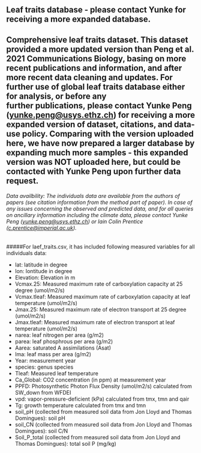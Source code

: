 
## Leaf traits database - please contact Yunke for receiving a more expanded database.

## Comprehensive leaf traits dataset. This dataset provided a more updated version than Peng et al. 2021 Communications Biology, basing on more recent publications and information, and after more recent data cleaning and updates. For further use of global leaf traits database either for analysis, or before any further publications, please contact Yunke Peng (yunke.peng@usys.ethz.ch) for receiving a more expanded version of dataset, citations, and data-use policy. Comparing with the version uploaded here, we have now prepared a larger database by expanding much more samples - this expanded version was NOT uploaded here, but could be contacted with Yunke Peng upon further data request.

###### Data availbility: The individuals data are available from the authors of papers (see citation information from the method part of paper). In case of any issues concerning the observed and predicted data, and for all queries on ancillary information including the climate data, please contact Yunke Peng (yunke.peng@usys.ethz.ch) or Iain Colin Prentice (c.prentice@imperial.ac.uk).


#####For laef_traits.csv, it has included following measured variables for all individuals data:

* lat: latitude in degree
* lon: lontitude in degree
* Elevation: Elevation in m
* Vcmax.25: Measured maximum rate of carboxylation capacity at 25 degree (umol/m2/s)
* Vcmax.tleaf: Measured maximum rate of carboxylation capacity at leaf temperature (umol/m2/s)
* Jmax.25: Measured maximum rate of electron transport at 25 degree (umol/m2/s)
* Jmax.tleaf: Measured maximum rate of electron transport at leaf temperature (umol/m2/s)
* narea: leaf nitrogen per area (g/m2)
* parea: leaf phosphrous per area (g/m2)
* Aarea: saturated A assimilations (Asat)
* lma: leaf mass per area (g/m2) 
* Year: measurement year
* species: genus species
* Tleaf: Measured leaf temperature
* Ca_Global: CO2 concentration (in ppm) at measurement year
* PPFD: Photosynthetic Photon Flux Density (umol/m2/s) calculated from SW_down from WFDEI
* vpd: vapor-pressure-deficient (kPa) calculated from tmx, tmn and qair
* Tg: growth temperature calculated from tmx and tmn
* soil_pH (collected from measured soil data from Jon Lloyd and Thomas Domingues): soil pH
* soil_CN (collected from measured soil data from Jon Lloyd and Thomas Domingues): soil C/N 
* Soil_P_total (collected from measured soil data from Jon Lloyd and Thomas Domingues): total soil P (mg/kg)